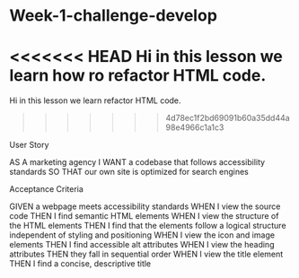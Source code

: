 # Week-1-challenge-develop


<<<<<<< HEAD
Hi in this lesson we learn how ro refactor HTML code.
=======
Hi in this lesson we learn refactor HTML code.
>>>>>>> 4d78ec1f2bd69091b60a35dd44a98e4966c1a1c3

User Story

AS A marketing agency
I WANT a codebase that follows accessibility standards
SO THAT our own site is optimized for search engines



Acceptance Criteria

GIVEN a webpage meets accessibility standards
WHEN I view the source code
THEN I find semantic HTML elements
WHEN I view the structure of the HTML elements
THEN I find that the elements follow a logical structure independent of styling and positioning
WHEN I view the icon and image elements
THEN I find accessible alt attributes
WHEN I view the heading attributes
THEN they fall in sequential order
WHEN I view the title element
THEN I find a concise, descriptive title

